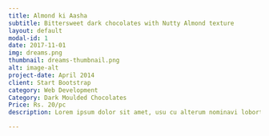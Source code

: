 ```yaml
---
title: Almond ki Aasha
subtitle: Bittersweet dark chocolates with Nutty Almond texture
layout: default
modal-id: 1
date: 2017-11-01
img: dreams.png
thumbnail: dreams-thumbnail.png
alt: image-alt
project-date: April 2014
client: Start Bootstrap
category: Web Development
Category: Dark Moulded Chocolates
Price: Rs. 20/pc
description: Lorem ipsum dolor sit amet, usu cu alterum nominavi lobortis. At duo novum diceret. Tantas apeirian vix et, usu sanctus postulant inciderint ut, populo diceret necessitatibus in vim. Cu eum dicam feugiat noluisse.

---
```

